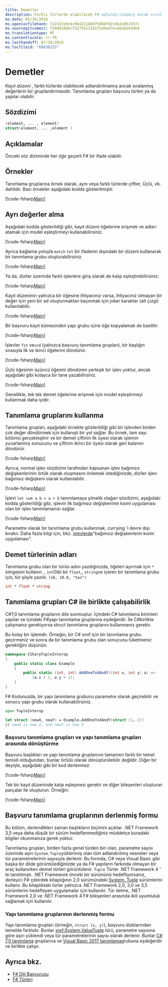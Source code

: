 ```yaml
---
title: Demetler
description: Farklı türlerde olabilecek F# adlandırılmamış ancak sıralı değerlerin gruplandırması hakkında bilgi edinin.
ms.date: 05/16/2016
ms.openlocfilehash: 7a15d7e0c6c9b42118dd75066f02cbb2e05335fc
ms.sourcegitcommit: f20dd18dbcf2275513281f5d9ad7ece6a62644b4
ms.translationtype: MT
ms.contentlocale: tr-TR
ms.lasthandoff: 07/30/2019
ms.locfileid: "68630233"
---
```

# <a name="tuples"></a>Demetler

*Kayıt düzeni* , farklı türlerde olabilecek adlandırılmamış ancak sıralanmış değerlerin bir gruplandırmasıdır.  Tanımlama grupları başvuru türleri ya da yapılar olabilir.

## <a name="syntax"></a>Sözdizimi

```fsharp
(element, ... , element)
struct(element, ... ,element )
```

## <a name="remarks"></a>Açıklamalar

Önceki söz diziminde her *öğe* geçerli F# bir ifade olabilir.

## <a name="examples"></a>Örnekler

Tanımlama gruplarına örnek olarak, aynı veya farklı türlerde çiftler, Üçlü, vb. dahildir. Bazı örnekler aşağıdaki kodda gösterilmiştir.

[!code-fsharp[Main](~/samples/snippets/fsharp/tuples/basic-examples.fsx#L6-L21)]

## <a name="obtaining-individual-values"></a>Ayrı değerler alma

Aşağıdaki kodda gösterildiği gibi, kayıt düzeni öğelerine erişmek ve adları atamak için model eşleştirmeyi kullanabilirsiniz.

[!code-fsharp[Main](~/samples/snippets/fsharp/tuples/basic-examples.fsx#L27-L29)]

Ayrıca bağlama yoluyla `match` `let` bir ifadenin dışındaki bir düzeni kullanarak bir tanımlama grubu oluşturabilirsiniz.

[!code-fsharp[Main](~/samples/snippets/fsharp/tuples/basic-examples.fsx#L34-L37)]

Ya da, diziler üzerinde farklı işlevlere giriş olarak de kalıp eşleştirebilirsiniz:

[!code-fsharp[Main](~/samples/snippets/fsharp/tuples/basic-examples.fsx#L43-L47)]

Kayıt düzeninin yalnızca bir öğesine ihtiyacınız varsa, ihtiyacınız olmayan bir değer için yeni bir ad oluşturmaktan kaçınmak için joker karakter (alt çizgi) kullanılabilir.

[!code-fsharp[Main](~/samples/snippets/fsharp/tuples/basic-examples.fsx#L53-L54)]

Bir başvuru kayıt kümesinden yapı grubu içine öğe kopyalamak de basittir:

[!code-fsharp[Main](~/samples/snippets/fsharp/tuples/basic-examples.fsx#L62-L66)]

İşlevler `fst` ve`snd` (yalnızca başvuru tanımlama grupları), bir başlığın sırasıyla ilk ve ikinci öğelerini döndürür.

[!code-fsharp[Main](~/samples/snippets/fsharp/tuples/basic-examples.fsx#L72-L73)]

Üçlü öğesinin üçüncü öğesini döndüren yerleşik bir işlev yoktur, ancak aşağıdaki gibi kolayca bir tane yazabilirsiniz.

[!code-fsharp[Main](~/samples/snippets/fsharp/tuples/basic-examples.fsx#L78-L78)]

Genellikle, tek tek demet öğelerine erişmek için model eşleştirmeyi kullanmak daha iyidir.

## <a name="using-tuples"></a>Tanımlama gruplarını kullanma

Tanımlama grupları, aşağıdaki örnekte gösterildiği gibi bir işlevden birden çok değer döndürmek için kullanışlı bir yol sağlar. Bu örnek, tam sayı bölümü gerçekleştirir ve bir demet çiftinin ilk üyesi olarak işlemin yuvarlanmış sonucunu ve çiftinin ikinci bir üyesi olarak geri kalanını döndürür.

[!code-fsharp[Main](~/samples/snippets/fsharp/tuples/basic-examples.fsx#L83-L86)]

Ayrıca, normal işlev sözdizimi tarafından kapsanan işlev bağımsız değişkenlerinin örtük olarak oluşmasını önlemek istediğinizde, diziler işlev bağımsız değişkeni olarak kullanılabilir.

[!code-fsharp[Main](~/samples/snippets/fsharp/tuples/basic-examples.fsx#L88-L88)]

İşlevi `let sum a b = a + b` tanımlamaya yönelik olağan sözdizimi, aşağıdaki kodda gösterildiği gibi, işlevin ilk bağımsız değişkeninin kısmi uygulaması olan bir işlev tanımlamanızı sağlar.

[!code-fsharp[Main](~/samples/snippets/fsharp/tuples/basic-examples.fsx#L90-L94)]

Parametre olarak bir tanımlama grubu kullanmak, currying 'i devre dışı bırakır. Daha fazla bilgi için, bkz. [işlevlerde](./functions/index.md)"bağımsız değişkenlerin kısmi uygulaması".

## <a name="names-of-tuple-types"></a>Demet türlerinin adları

Tanımlama grubu olan bir türün adını yazdığınızda, öğeleri ayırmak için `*` simgesini kullanın. , `int`Gibi bir `float`,, `string`ve içeren bir tanımlama grubu için, tür şöyle yazılır. `(10, 10.0, "ten")`

```fsharp
int * float * string
```

## <a name="interoperation-with-c-tuples"></a>Tanımlama grupları C# ile birlikte çalışabilirlik

C#7,0 tanımlama gruplarını dile sunmuştur.  İçindeki C# tanımlama birimleri yapılar ve içindeki F#yapı tanımlama gruplarına eşdeğerdir.  İle C#birlikte çalışmanız gerekiyorsa struct tanımlama gruplarını kullanmanız gerekir.

Bu kolay bir işlemdir.  Örneğin, bir C# sınıf için bir tanımlama grubu geçirmeniz ve sonra da bir tanımlama grubu olan sonucunu tüketmeniz gerektiğini düşünün:

```csharp
namespace CSharpTupleInterop
{
    public static class Example
    {
        public static (int, int) AddOneToXAndY((int x, int y) a) =>
            (a.x + 1, a.y + 1);
    }
}
```

F# Kodunuzda, bir yapı tanımlama grubunu parametre olarak geçirebilir ve sonucu yapı grubu olarak kullanabilirsiniz.

```fsharp
open TupleInterop

let struct (newX, newY) = Example.AddOneToXAndY(struct (1, 2))
// newX is now 2, and newY is now 3
```

### <a name="converting-between-reference-tuples-and-struct-tuples"></a>Başvuru tanımlama grupları ve yapı tanımlama grupları arasında dönüştürme

Başvuru başlıkları ve yapı tanımlama gruplarının tamamen farklı bir temel temsili olduğundan, bunlar örtülü olarak dönüştürülebilir değildir.  Diğer bir deyişle, aşağıdaki gibi bir kod derlenmez:

[!code-fsharp[Main](~/samples/snippets/fsharp/tuples/interop.fsx#L5-L12)]

Tek bir kayıt düzeninde kalıp eşleşmesi gerekir ve diğer bileşenleri oluşturan parçalar ile oluşturun.  Örneğin:

[!code-fsharp[Main](~/samples/snippets/fsharp/tuples/interop.fsx#L18-L22)]

## <a name="compiled-form-of-reference-tuples"></a>Başvuru tanımlama gruplarının derlenmiş formu

Bu bölüm, derlendikleri zaman başlıkların biçimini açıklar.  .NET Framework 3,5 veya daha düşük bir sürüm hedeflenmediğiniz müddetçe buradaki bilgiler okunmanıza gerek yoktur.

Tanımlama grupları, birden fazla genel türden biri olan, parametre sayısı üzerinde aşırı `System.Tuple`yüklenmiş olan tüm adlandırılmış nesneler veya tür parametrelerinin sayısıyla derlenir. Bu formda, C# veya Visual Basic gibi başka bir dilde görüntülediğinizde ya da F# yapıların farkında olmayan bir araç kullanırken demet türleri görüntülenir. `Tuple` Türler .NET Framework 4 ' te tanıtılmıştı. .NET Framework önceki bir sürümünü hedefliyorsanız, derleyici F# çekirdek kitaplığının 2,0 sürümündeki [System. Tuple](https://msdn.microsoft.com/library/5ac7953d-acdc-4a58-bfb7-c1f6406c0fa3) sürümlerini kullanır. Bu kitaplıktaki türler yalnızca .NET Framework 2,0, 3,0 ve 3,5 sürümlerini hedefleyen uygulamalar için kullanılır. Tür iletme, .NET Framework 2,0 ve .NET Framework 4 F# bileşenleri arasında ikili uyumluluk sağlamak için kullanılır.

### <a name="compiled-form-of-struct-tuples"></a>Yapı tanımlama gruplarının derlenmiş formu

Yapı tanımlama grupları (örneğin, `struct (x, y)`), başvuru dizklarından temelde farklıdır.  Bunlar <xref:System.ValueTuple> türü, parametre sayısına göre aşırı yüklendi veya tür parametrelerinin sayısı olarak derlenir.  Bunlar [ C# 7,0 tanımlama](../../csharp/tuples.md) gruplarına ve [Visual Basic 2017 tanımlama](../../visual-basic/programming-guide/language-features/data-types/tuples.md)grubuna eşdeğerdir ve birlikte çalışır.

## <a name="see-also"></a>Ayrıca bkz.

- [F# Dili Başvurusu](index.md)
- [F# Türleri](fsharp-types.md)
